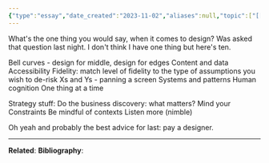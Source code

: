 ```yaml
---
{"type":"essay","date_created":"2023-11-02","aliases":null,"topic":["[[design]]"],"summary":null,"url":null,"layout":null,"banner":null,"dg-publish":true,"tags":["seedling"],"permalink":"/000-essays/design-principles/","dgPassFrontmatter":true,"created":"2023-11-02T11:05:31.000-05:00","updated":"2023-11-02T17:15:08.973-05:00"}
---
```



What's the one thing you would say, when it comes to design? 
Was asked that question last night. I don't think I have one thing but here's ten.

Bell curves - design for middle, design for edges
Content and data
Accessibility
Fidelity: match level of fidelity to the type of assumptions you wish to de-risk
Xs and Ys - panning a screen
Systems and patterns 
Human cognition
One thing at a time

Strategy stuff: 
Do the business discovery: what matters?
Mind your Constraints
Be mindful of contexts
Listen more (nimble)

Oh yeah and probably the best advice for last: pay a designer.

---
**Related**:
**Bibliography**: